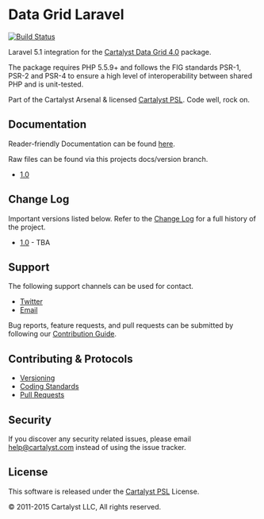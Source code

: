 # Data Grid Laravel

[![Build Status](https://magnum.travis-ci.com/cartalyst/data-grid-laravel.svg?token=LAut3LMbmBFi3T9j45FH&branch=master)](https://magnum.travis-ci.com/cartalyst/data-grid-laravel)

Laravel 5.1 integration for the [Cartalyst Data Grid 4.0](https://cartalyst.com/manual/data-grid/4.0) package.

The package requires PHP 5.5.9+ and follows the FIG standards PSR-1, PSR-2 and PSR-4 to ensure a high level of interoperability between shared PHP and is unit-tested.

Part of the Cartalyst Arsenal & licensed [Cartalyst PSL](LICENSE). Code well, rock on.

## Documentation

Reader-friendly Documentation can be found [here](https://cartalyst.com/manual/data-grid-laravel/1.0).

Raw files can be found via this projects docs/version branch.

- [1.0](https://github.com/cartalyst/data-grid/tree/docs/1.0)

## Change Log

Important versions listed below. Refer to the [Change Log](CHANGELOG.md) for a full history of the project.

- [1.0](CHANGELOG.md) - TBA

## Support

The following support channels can be used for contact.

- [Twitter](https://twitter.com/cartalyst)
- [Email](mailto:help@cartalyst.com)

Bug reports, feature requests, and pull requests can be submitted by following our [Contribution Guide](CONTRIBUTING.md).

## Contributing & Protocols

- [Versioning](CONTRIBUTING.md#versioning)
- [Coding Standards](CONTRIBUTING.md#coding-standards)
- [Pull Requests](CONTRIBUTING.md#pull-requests)

## Security

If you discover any security related issues, please email help@cartalyst.com instead of using the issue tracker.

## License

This software is released under the [Cartalyst PSL](LICENSE) License.

© 2011-2015 Cartalyst LLC, All rights reserved.
